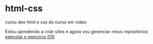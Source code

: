 # html-css
 curso dee html e css do curso em video

Estou apredendo a criar sites e agora vou gerenciar meus repositórios
<a href="https://davi273.github.io/html-css/exercicios/ex-010/index.html">executar o exercício 010</a>